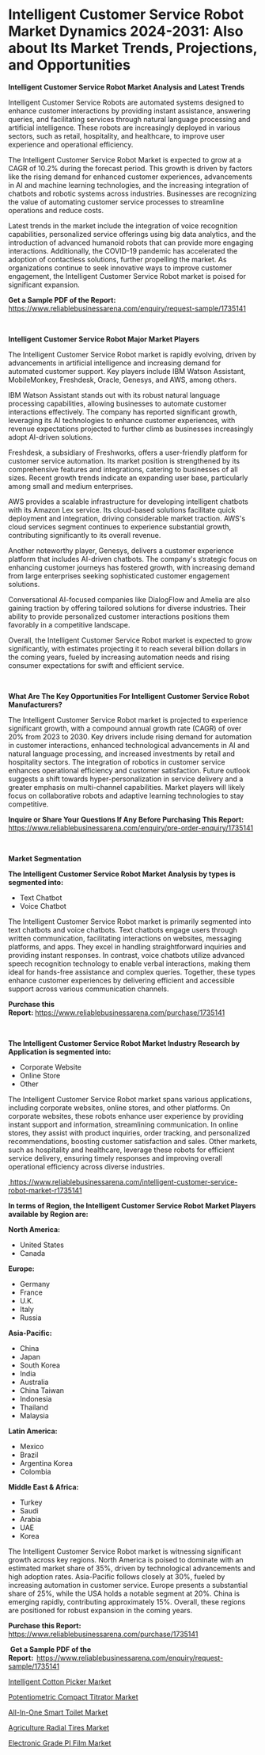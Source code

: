 <p><h1>Intelligent Customer Service Robot Market Dynamics 2024-2031: Also about Its Market Trends, Projections, and Opportunities</h1></p><p><strong>Intelligent Customer Service Robot Market Analysis and Latest Trends</strong></p>
<p><p>Intelligent Customer Service Robots are automated systems designed to enhance customer interactions by providing instant assistance, answering queries, and facilitating services through natural language processing and artificial intelligence. These robots are increasingly deployed in various sectors, such as retail, hospitality, and healthcare, to improve user experience and operational efficiency.</p><p>The Intelligent Customer Service Robot Market is expected to grow at a CAGR of 10.2% during the forecast period. This growth is driven by factors like the rising demand for enhanced customer experiences, advancements in AI and machine learning technologies, and the increasing integration of chatbots and robotic systems across industries. Businesses are recognizing the value of automating customer service processes to streamline operations and reduce costs.</p><p>Latest trends in the market include the integration of voice recognition capabilities, personalized service offerings using big data analytics, and the introduction of advanced humanoid robots that can provide more engaging interactions. Additionally, the COVID-19 pandemic has accelerated the adoption of contactless solutions, further propelling the market. As organizations continue to seek innovative ways to improve customer engagement, the Intelligent Customer Service Robot market is poised for significant expansion.</p></p>
<p><strong>Get a Sample PDF of the Report:&nbsp;</strong> <a href="https://www.reliablebusinessarena.com/enquiry/request-sample/1735141?utm_campaign=1174&utm_medium=2&utm_source=Github&utm_content=ia&utm_term=13102024&utm_id=intelligent-customer-service-robot">https://www.reliablebusinessarena.com/enquiry/request-sample/1735141</a></p>
<p>&nbsp;</p>
<p><strong>Intelligent Customer Service Robot Major Market Players</strong></p>
<p><p>The Intelligent Customer Service Robot market is rapidly evolving, driven by advancements in artificial intelligence and increasing demand for automated customer support. Key players include IBM Watson Assistant, MobileMonkey, Freshdesk, Oracle, Genesys, and AWS, among others. </p><p>IBM Watson Assistant stands out with its robust natural language processing capabilities, allowing businesses to automate customer interactions effectively. The company has reported significant growth, leveraging its AI technologies to enhance customer experiences, with revenue expectations projected to further climb as businesses increasingly adopt AI-driven solutions.</p><p>Freshdesk, a subsidiary of Freshworks, offers a user-friendly platform for customer service automation. Its market position is strengthened by its comprehensive features and integrations, catering to businesses of all sizes. Recent growth trends indicate an expanding user base, particularly among small and medium enterprises.</p><p>AWS provides a scalable infrastructure for developing intelligent chatbots with its Amazon Lex service. Its cloud-based solutions facilitate quick deployment and integration, driving considerable market traction. AWS's cloud services segment continues to experience substantial growth, contributing significantly to its overall revenue.</p><p>Another noteworthy player, Genesys, delivers a customer experience platform that includes AI-driven chatbots. The company's strategic focus on enhancing customer journeys has fostered growth, with increasing demand from large enterprises seeking sophisticated customer engagement solutions.</p><p>Conversational AI-focused companies like DialogFlow and Amelia are also gaining traction by offering tailored solutions for diverse industries. Their ability to provide personalized customer interactions positions them favorably in a competitive landscape.</p><p>Overall, the Intelligent Customer Service Robot market is expected to grow significantly, with estimates projecting it to reach several billion dollars in the coming years, fueled by increasing automation needs and rising consumer expectations for swift and efficient service.</p></p>
<p>&nbsp;</p>
<p><strong>What Are The Key Opportunities For Intelligent Customer Service Robot Manufacturers?</strong></p>
<p><p>The Intelligent Customer Service Robot market is projected to experience significant growth, with a compound annual growth rate (CAGR) of over 20% from 2023 to 2030. Key drivers include rising demand for automation in customer interactions, enhanced technological advancements in AI and natural language processing, and increased investments by retail and hospitality sectors. The integration of robotics in customer service enhances operational efficiency and customer satisfaction. Future outlook suggests a shift towards hyper-personalization in service delivery and a greater emphasis on multi-channel capabilities. Market players will likely focus on collaborative robots and adaptive learning technologies to stay competitive.</p></p>
<p><strong>Inquire or Share Your Questions If Any Before Purchasing This Report:</strong> <a href="https://www.reliablebusinessarena.com/enquiry/pre-order-enquiry/1735141?utm_campaign=1174&utm_medium=2&utm_source=Github&utm_content=ia&utm_term=13102024&utm_id=intelligent-customer-service-robot">https://www.reliablebusinessarena.com/enquiry/pre-order-enquiry/1735141</a></p>
<p>&nbsp;</p>
<p><strong>Market Segmentation</strong></p>
<p><strong>The Intelligent Customer Service Robot Market Analysis by types is segmented into:</strong></p>
<p><ul><li>Text Chatbot</li><li>Voice Chatbot</li></ul></p>
<p><p>The Intelligent Customer Service Robot market is primarily segmented into text chatbots and voice chatbots. Text chatbots engage users through written communication, facilitating interactions on websites, messaging platforms, and apps. They excel in handling straightforward inquiries and providing instant responses. In contrast, voice chatbots utilize advanced speech recognition technology to enable verbal interactions, making them ideal for hands-free assistance and complex queries. Together, these types enhance customer experiences by delivering efficient and accessible support across various communication channels.</p></p>
<p><strong>Purchase this Report:&nbsp;</strong><a href="https://www.reliablebusinessarena.com/purchase/1735141?utm_campaign=1174&utm_medium=2&utm_source=Github&utm_content=ia&utm_term=13102024&utm_id=intelligent-customer-service-robot">https://www.reliablebusinessarena.com/purchase/1735141</a></p>
<p>&nbsp;</p>
<p><strong>The Intelligent Customer Service Robot Market Industry Research by Application is segmented into:</strong></p>
<p><ul><li>Corporate Website</li><li>Online Store</li><li>Other</li></ul></p>
<p><p>The Intelligent Customer Service Robot market spans various applications, including corporate websites, online stores, and other platforms. On corporate websites, these robots enhance user experience by providing instant support and information, streamlining communication. In online stores, they assist with product inquiries, order tracking, and personalized recommendations, boosting customer satisfaction and sales. Other markets, such as hospitality and healthcare, leverage these robots for efficient service delivery, ensuring timely responses and improving overall operational efficiency across diverse industries.</p></p>
<p><a href="https://www.reliablebusinessarena.com/intelligent-customer-service-robot-market-r1735141?utm_campaign=1174&utm_medium=2&utm_source=Github&utm_content=ia&utm_term=13102024&utm_id=intelligent-customer-service-robot">&nbsp;https://www.reliablebusinessarena.com/intelligent-customer-service-robot-market-r1735141</a></p>
<p><strong>In terms of Region, the Intelligent Customer Service Robot Market Players available by Region are:</strong></p>
<p>
    <p> <strong> North America: </strong>
        <ul>
            <li>United States</li>
            <li>Canada</li>
        </ul>
        </p> 
    <p> <strong> Europe: </strong>
        <ul>
            <li>Germany</li>
            <li>France</li>
            <li>U.K.</li>
            <li>Italy</li>
            <li>Russia</li>
        </ul>
        </p> 
    <p> <strong> Asia-Pacific: </strong>
        <ul>
            <li>China</li>
            <li>Japan</li>
            <li>South Korea</li>
            <li>India</li>
            <li>Australia</li>
            <li>China Taiwan</li>
            <li>Indonesia</li>
            <li>Thailand</li>
            <li>Malaysia</li>
        </ul>
        </p> 
    <p> <strong> Latin America: </strong>
        <ul>
            <li>Mexico</li>
            <li>Brazil</li>
            <li>Argentina Korea</li>
            <li>Colombia</li>
        </ul>
        </p> 
    <p> <strong> Middle East & Africa: </strong>
        <ul>
            <li>Turkey</li>
            <li>Saudi</li>
            <li>Arabia</li>
            <li>UAE</li>
            <li>Korea</li>
        </ul>
    </p>
    </p>
<p><p>The Intelligent Customer Service Robot market is witnessing significant growth across key regions. North America is poised to dominate with an estimated market share of 35%, driven by technological advancements and high adoption rates. Asia-Pacific follows closely at 30%, fueled by increasing automation in customer service. Europe presents a substantial share of 25%, while the USA holds a notable segment at 20%. China is emerging rapidly, contributing approximately 15%. Overall, these regions are positioned for robust expansion in the coming years.</p></p>
<p><strong>Purchase this Report: </strong><a href="https://www.reliablebusinessarena.com/purchase/1735141?utm_campaign=1174&utm_medium=2&utm_source=Github&utm_content=ia&utm_term=13102024&utm_id=intelligent-customer-service-robot">https://www.reliablebusinessarena.com/purchase/1735141</a></p>
<p>&nbsp;<strong>Get a Sample PDF of the Report:&nbsp;&nbsp;</strong><a href="https://www.reliablebusinessarena.com/enquiry/request-sample/1735141?utm_campaign=1174&utm_medium=2&utm_source=Github&utm_content=ia&utm_term=13102024&utm_id=intelligent-customer-service-robot">https://www.reliablebusinessarena.com/enquiry/request-sample/1735141</a></p>
<p><strong></strong></p>
<p><p><a href="https://www.linkedin.com/pulse/intelligent-cotton-picker-market-opportunities-emerging-ktgkc?utm_campaign=1174&utm_medium=2&utm_source=Github&utm_content=ia&utm_term=13102024&utm_id=intelligent-customer-service-robot">Intelligent Cotton Picker Market</a></p><p><a href="https://www.linkedin.com/pulse/unlocking-growth-potential-strategic-analysis-potentiometric-7j9pc?utm_campaign=1174&utm_medium=2&utm_source=Github&utm_content=ia&utm_term=13102024&utm_id=intelligent-customer-service-robot">Potentiometric Compact Titrator Market</a></p><p><a href="https://www.linkedin.com/pulse/all-in-one-smart-toilet-market-global-insights-sales-trends-dwwhe?utm_campaign=1174&utm_medium=2&utm_source=Github&utm_content=ia&utm_term=13102024&utm_id=intelligent-customer-service-robot">All-In-One Smart Toilet Market</a></p><p><a href="https://www.linkedin.com/pulse/global-agriculture-radial-tires-industry-analysis-share-h2uqf?utm_campaign=1174&utm_medium=2&utm_source=Github&utm_content=ia&utm_term=13102024&utm_id=intelligent-customer-service-robot">Agriculture Radial Tires Market</a></p><p><a href="https://github.com/prosalinda88/Market-Research-Report-List-6/blob/main/electronic-grade-pi-film-market.md?utm_campaign=1174&utm_medium=2&utm_source=Github&utm_content=ia&utm_term=13102024&utm_id=intelligent-customer-service-robot">Electronic Grade PI Film Market</a></p></p>